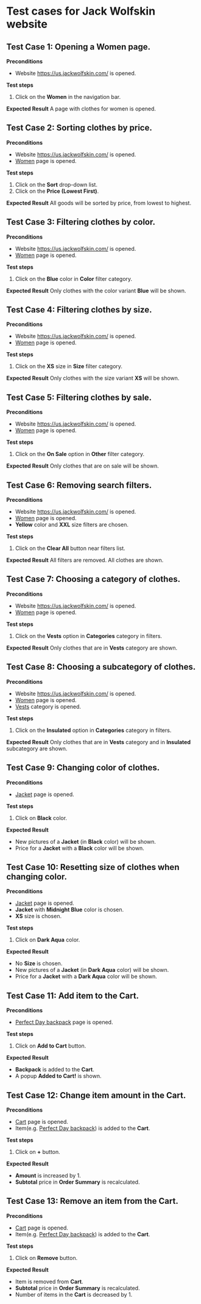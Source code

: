 # Test cases for Jack Wolfskin website

## Test Case 1: Opening a Women page.

**Preconditions**
- Website https://us.jackwolfskin.com/ is opened.

**Test steps**
1. Click on the __Women__ in the navigation bar.

**Expected Result**
A page with clothes for women is opened.


## Test Case 2: Sorting clothes by price.

**Preconditions**
- Website https://us.jackwolfskin.com/ is opened.
- [Women](https://us.jackwolfskin.com/jw/womens/c/033) page is opened.

**Test steps**
1. Click on the __Sort__ drop-down list.
2. Click on the __Price (Lowest First)__.

**Expected Result**
All goods will be sorted by price, from lowest to highest.


## Test Case 3: Filtering clothes by color.

**Preconditions**
- Website https://us.jackwolfskin.com/ is opened.
- [Women](https://us.jackwolfskin.com/jw/womens/c/033) page is opened.

**Test steps**
1. Click on the __Blue__ color in __Color__ filter category.

**Expected Result**
Only clothes with the color variant __Blue__ will be shown.


## Test Case 4: Filtering clothes by size.

**Preconditions**
- Website https://us.jackwolfskin.com/ is opened.
- [Women](https://us.jackwolfskin.com/jw/womens/c/033) page is opened.

**Test steps**
1. Click on the __XS__ size in __Size__ filter category.

**Expected Result**
Only clothes with the size variant __XS__ will be shown.


## Test Case 5: Filtering clothes by sale.

**Preconditions**
- Website https://us.jackwolfskin.com/ is opened.
- [Women](https://us.jackwolfskin.com/jw/womens/c/033) page is opened.

**Test steps**
1. Click on the __On Sale__ option in __Other__ filter category.

**Expected Result**
Only clothes that are on sale will be shown.


## Test Case 6: Removing search filters.

**Preconditions**
- Website https://us.jackwolfskin.com/ is opened.
- [Women](https://us.jackwolfskin.com/jw/womens/c/033) page is opened.
- __Yellow__ color and __XXL__ size filters are chosen.

**Test steps**
1. Click on the __Clear All__ button near filters list.

**Expected Result**
All filters are removed. All clothes are shown.


## Test Case 7: Choosing a category of clothes.

**Preconditions**
- Website https://us.jackwolfskin.com/ is opened.
- [Women](https://us.jackwolfskin.com/jw/womens/c/033) page is opened.

**Test steps**
1. Click on the __Vests__ option in __Categories__ category in filters.

**Expected Result**
Only clothes that are in __Vests__ category are shown.


## Test Case 8: Choosing a subcategory of clothes.

**Preconditions**
- Website https://us.jackwolfskin.com/ is opened.
- [Women](https://us.jackwolfskin.com/jw/womens/c/033) page is opened.
- [Vests](https://us.jackwolfskin.com/jw/womens/vests/c/0337) category is opened.

**Test steps**
1. Click on the __Insulated__ option in __Categories__ category in filters.

**Expected Result**
Only clothes that are in __Vests__ category and in __Insulated__ subcategory are shown.


## Test Case 9: Changing color of clothes.

**Preconditions**
- [Jacket](https://us.jackwolfskin.com/jw/womens/jackets/waterproof-and-rain/STORMY-POINT-JACKET-W/p/1111201_1910_) page is opened.

**Test steps**
1. Click on __Black__ color.

**Expected Result**
- New pictures of a __Jacket__ (in __Black__ color) will be shown.
- Price for a __Jacket__ with a __Black__ color will be shown.


## Test Case 10: Resetting size of clothes when changing color.

**Preconditions**
- [Jacket](https://us.jackwolfskin.com/jw/womens/jackets/waterproof-and-rain/STORMY-POINT-JACKET-W/p/1111201_1910_) page is opened.
- __Jacket__ with __Midnight Blue__ color is chosen.
- __XS__ size is chosen.

**Test steps**
1. Click on __Dark Aqua__ color.

**Expected Result**
- No __Size__ is chosen.
- New pictures of a __Jacket__ (in __Dark Aqua__ color) will be shown.
- Price for a __Jacket__ with a __Dark Aqua__ color will be shown.


## Test Case 11: Add item to the Cart.

**Preconditions**
- [Perfect Day backpack](https://us.jackwolfskin.com/jw/equipment/packs-and-bags/backpacks-and-totes/PERFECT-DAY/p/2007682_1024_OS) page is opened.

**Test steps**
1. Click on __Add to Cart__ button.

**Expected Result**
- __Backpack__ is added to the __Cart__.
- A popup __Added to Cart!__ is shown.


## Test Case 12: Change item amount in the Cart.

**Preconditions**
- [Cart](https://us.jackwolfskin.com/cart) page is opened.
- Item(e.g. [Perfect Day backpack](https://us.jackwolfskin.com/jw/equipment/packs-and-bags/backpacks-and-totes/PERFECT-DAY/p/2007682_1024_OS)) is added to the __Cart__.

**Test steps**
1. Click on __+__ button.

**Expected Result**
- __Amount__ is increased by 1.
- __Subtotal__ price in __Order Summary__ is recalculated.


## Test Case 13: Remove an item from the Cart.

**Preconditions**
- [Cart](https://us.jackwolfskin.com/cart) page is opened.
- Item(e.g. [Perfect Day backpack](https://us.jackwolfskin.com/jw/equipment/packs-and-bags/backpacks-and-totes/PERFECT-DAY/p/2007682_1024_OS)) is added to the __Cart__.

**Test steps**
1. Click on __Remove__ button.

**Expected Result**
- Item is removed from __Cart__.
- __Subtotal__ price in __Order Summary__ is recalculated.
- Number of items in the __Cart__ is decreased by 1.
